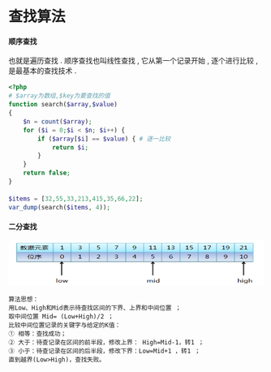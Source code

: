 # 查找算法

#### 顺序查找

也就是遍历查找 . 顺序查找也叫线性查找 , 它从第一个记录开始 , 逐个进行比较 , 是最基本的查找技术 .

```php
<?php
# $array为数组,$key为要查找的值
function search($array,$value)
{
    $n = count($array);
    for ($i = 0;$i < $n; $i++) {
        if ($array[$i] == $value) { # 逐一比较
            return $i;
        }
    }
    return false;
}

$items = [32,55,33,213,415,35,66,22];
var_dump(search($items, 4));
```

#### 二分查找

![](/assets/erfenchazhao.png)

```
算法思想：
用Low、High和Mid表示待查找区间的下界、上界和中间位置 ；
取中间位置 Mid= (Low+High)/2 ；
比较中间位置记录的关键字与给定的K值：
① 相等：查找成功；
② 大于：待查记录在区间的前半段，修改上界： High=Mid-1，转1 ；
③ 小于：待查记录在区间的后半段，修改下界：Low=Mid+1 ，转1 ；
直到越界(Low>High)，查找失败。
```



